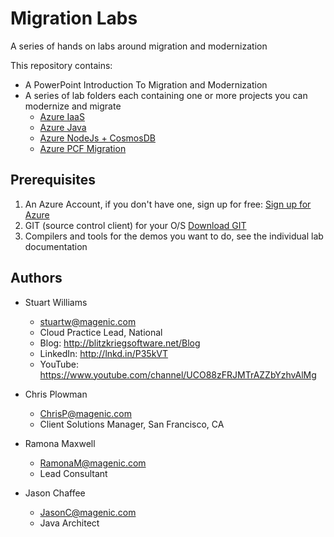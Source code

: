 # Migration Labs #
A series of hands on labs around migration and modernization

This repository contains:

* A PowerPoint Introduction To Migration and Modernization
* A series of lab folders each containing one or more projects you can modernize and migrate
    * <a href="iaas\README.md" target="_blank">Azure IaaS</a> 
    * <a href="java\README.md" target="_blank">Azure Java</a> 
    * <a href="nodejs\README.md" target="_blank">Azure NodeJs + CosmosDB</a> 
    * <a href="pcf\README.md" target="_blank">Azure PCF Migration</a> 

## Prerequisites ##

1. An Azure Account, if you don't have one, sign up for free: <a href="https://azure.microsoft.com/en-us/free/" target="_blank">Sign up for Azure</a>
2. GIT (source control client) for your O/S <a href="https://git-scm.com/downloads" target="_blank">Download GIT</a>
3. Compilers and tools for the demos you want to do, see the individual lab documentation

## Authors ##

* Stuart Williams
    * <stuartw@magenic.com>
    * Cloud Practice Lead, National
    * Blog: http://blitzkriegsoftware.net/Blog 
    * LinkedIn: http://lnkd.in/P35kVT 
    * YouTube: https://www.youtube.com/channel/UCO88zFRJMTrAZZbYzhvAlMg 

* Chris Plowman 
    * <ChrisP@magenic.com>
    * Client Solutions Manager, San Francisco, CA

* Ramona Maxwell 
    * <RamonaM@magenic.com>
    * Lead Consultant

* Jason Chaffee 
    * <JasonC@magenic.com>
    * Java Architect